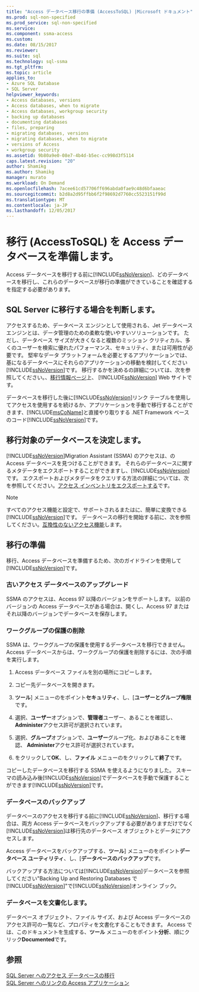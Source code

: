 ```yaml
---
title: "Access データベース移行の準備 (AccessToSQL) |Microsoft ドキュメント"
ms.prod: sql-non-specified
ms.prod_service: sql-non-specified
ms.service: 
ms.component: ssma-access
ms.custom: 
ms.date: 08/15/2017
ms.reviewer: 
ms.suite: sql
ms.technology: sql-ssma
ms.tgt_pltfrm: 
ms.topic: article
applies_to:
- Azure SQL Database
- SQL Server
helpviewer_keywords:
- Access databases, versions
- Access databases, when to migrate
- Access databases, workgroup security
- backing up databases
- documenting databases
- files, preparing
- migrating databases, versions
- migrating databases, when to migrate
- versions of Access
- workgroup security
ms.assetid: 9b80a9e0-08e7-4b4d-b5ec-cc998d3f5114
caps.latest.revision: "20"
author: Shamikg
ms.author: Shamikg
manager: murato
ms.workload: On Demand
ms.openlocfilehash: 7acee61cd57706ff696abda0fae9c48d6bfaaeac
ms.sourcegitcommit: b2d8a2d95ffbb6f2f98692d7760cc5523151f99d
ms.translationtype: MT
ms.contentlocale: ja-JP
ms.lasthandoff: 12/05/2017
---
```

# <a name="preparing-access-databases-for-migration-accesstosql"></a>移行 (AccessToSQL) を Access データベースを準備します。
Access データベースを移行する前に[!INCLUDE[ssNoVersion](../../includes/ssnoversion_md.md)]、どのデータベースを移行し、これらのデータベースが移行の準備ができていることを確認するを指定する必要があります。  
  
## <a name="determining-when-to-migrate-to-sql-server"></a>SQL Server に移行する場合を判断します。  
アクセスするため、データベース エンジンとして使用される、Jet データベース エンジンとは、データ管理のための柔軟な使いやすいソリューションです。 ただし、データベース サイズが大きくなると複数のミッション クリティカル、多くのユーザーを検索に優れたパフォーマンス、セキュリティ、または可用性が必要です。 堅牢なデータ プラットフォームを必要とするアプリケーションでは、基になるデータベースにそれらのアプリケーションの移動を検討してください[!INCLUDE[ssNoVersion](../../includes/ssnoversion_md.md)]です。 移行するかを決めるの詳細については、次を参照してください。、[移行情報ページ](http://go.microsoft.com/fwlink/?LinkId=68571)上、 [!INCLUDE[ssNoVersion](../../includes/ssnoversion_md.md)] Web サイトです。  
  
データベースを移行した後に[!INCLUDE[ssNoVersion](../../includes/ssnoversion_md.md)]リンク テーブルを使用してアクセスを使用するを続けるか、アプリケーションを手動で移行することができます、[!INCLUDE[msCoName](../../includes/msconame_md.md)]と直接やり取りする .NET Framework ベースのコード[!INCLUDE[ssNoVersion](../../includes/ssnoversion_md.md)]です。  
  
## <a name="determining-which-databases-to-migrate"></a>移行対象のデータベースを決定します。  
[!INCLUDE[ssNoVersion](../../includes/ssnoversion_md.md)]Migration Assistant (SSMA) のアクセスは、の Access データベースを見つけることができます。 それらのデータベースに関するメタデータをエクスポートすることができますし、[!INCLUDE[ssNoVersion](../../includes/ssnoversion_md.md)]です。 エクスポートおよびメタデータをクエリする方法の詳細については、次を参照してください。[アクセス インベントリをエクスポートする](http://msdn.microsoft.com/7e1941fb-3d14-4265-aff6-c77a4026d0ed)です。  

   > [!NOTE]
   > すべてのアクセス機能と設定で、サポートされるまたはに、簡単に変換できる[!INCLUDE[ssNoVersion](../../includes/ssnoversion_md.md)]です。 データベースの移行を開始する前に、次を参照してください。[互換性のないアクセス機能](http://msdn.microsoft.com/99d45b9c-e3b9-4d56-8c25-b594b887ace1)します。
  
## <a name="preparing-for-migration"></a>移行の準備  
移行、Access データベースを準備するため、次のガイドラインを使用して[!INCLUDE[ssNoVersion](../../includes/ssnoversion_md.md)]です。  
  
### <a name="upgrading-older-access-databases"></a>古いアクセス データベースのアップグレード  
SSMA のアクセスは、Access 97 以降のバージョンをサポートします。 以前のバージョンの Access データベースがある場合は、開くし、Access 97 またはそれ以降のバージョンでデータベースを保存します。  
  
### <a name="removing-workgroup-protection"></a>ワークグループの保護の削除  
SSMA は、ワークグループの保護を使用するデータベースを移行できません。 Access データベースからは、ワークグループの保護を削除するには、次の手順を実行します。  
  
1.  Access データベース ファイルを別の場所にコピーします。  
  
2.  コピー先データベースを開きます。  
  
3.  **ツール**] メニューのをポイント**セキュリティ**、し、[**ユーザーとグループ権限**です。  
  
4.  選択、**ユーザー**オプションで、**管理者**ユーザー、あることを確認し、 **Administer**アクセス許可が選択されています。  
  
5.  選択、**グループ**オプションで、**ユーザー**グループ化、およびあることを確認、 **Administer**アクセス許可が選択されています。  
  
6.  をクリックして**OK**、し、**ファイル** メニューのをクリックして**終了**です。  
  
コピーしたデータベースを移行する SSMA を使えるようになりました。 スキーマの読み込み後[!INCLUDE[ssNoVersion](../../includes/ssnoversion_md.md)]でデータベースを手動で保護することができます[!INCLUDE[ssNoVersion](../../includes/ssnoversion_md.md)]です。  
  
### <a name="backing-up-databases"></a>データベースのバックアップ  
データベースのアクセスを移行する前に[!INCLUDE[ssNoVersion](../../includes/ssnoversion_md.md)]、移行する場合は、両方 Access データベースをバックアップする必要がありますだけでなく[!INCLUDE[ssNoVersion](../../includes/ssnoversion_md.md)]は移行先のデータベース オブジェクトとデータにアクセスします。  
  
Access データベースをバックアップする、**ツール**] メニューのをポイント**データベース ユーティリティ**、し、[**データベースのバックアップ**です。  
  
バックアップする方法については[!INCLUDE[ssNoVersion](../../includes/ssnoversion_md.md)]データベースを参照してください"Backing Up and Restoring Databases で[!INCLUDE[ssNoVersion](../../includes/ssnoversion_md.md)]"で[!INCLUDE[ssNoVersion](../../includes/ssnoversion_md.md)]オンライン ブック。  
  
### <a name="documenting-databases"></a>データベースを文書化します。  
データベース オブジェクト、ファイル サイズ、および Access データベースのアクセス許可の一覧など、プロパティを文書化することもできます。 Access では、このドキュメントを生成する、**ツール** メニューのをポイント**分析**、順にクリック**Documented**です。  
  
## <a name="see-also"></a>参照  
[SQL Server へのアクセス データベースの移行](http://msdn.microsoft.com/76a3abcf-2998-4712-9490-fe8d872c89ca)  
[SQL Server へのリンクの Access アプリケーション](http://msdn.microsoft.com/82374ad2-7737-4164-a489-13261ba393d4)
